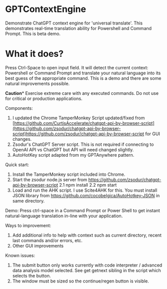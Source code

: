 # GPTContextEngine
Demonstrate ChatGPT context engine for 'universal translate'. This demonstrates real-time translation ability for Powershell and Command Prompt. 
This is beta demo. 

# What it does? 

Press Ctrl-Space to open input field. It will detect the current context: Powershell or Command Prompt and translate your natural language into its best guess 
of the appropriate command. This is a demo and there are some natural improvements possible.

**Caution*** Exercise extreme care with any executed commands. Do not use for critical or production applications.

Components:

1. I updated the Chrome TamperMonkey Script updated/fixed from [https://github.com/CurtisAccelerate/chatgpt-api-by-browser-script](https://github.com/zsodur/chatgpt-api-by-browser-script)https://github.com/zsodur/chatgpt-api-by-browser-script  for GUI changes.
2. Zsodur's ChatGPT Server script. This is not required if connecting to OpenAI API vs ChatGPT but API will need changed slightly.
3. AutoHotKey script adapted from my GPTAnywhere pattern.

Quick start:

1. Install the TamperMonkey script included into Chrome.
2. Start the zsodur node.js server from https://github.com/zsodur/chatgpt-api-by-browser-script
2.1 npm install
2.2 npm start
4. Load and run the AHK script. I use Scite4AHK for this. You must install JSON library from https://github.com/cocobelgica/AutoHotkey-JSON in same directory.

Demo:
Press ctrl-space in a Command Prompt or Power Shell to get instant natural-language translation in-line with your application.

Ways to improvement:
1. Add additional info to help with context such as current directory, recent last commands and/or errors, etc.
2. Other GUI improvements

Known issues:
1. The submit button only works currently with code interpreter / advanced data analysis model selected. See get getnext sibling in the script which selects the button.
2. The window must be sized so the continue/regen button is visible.
   
   

   




